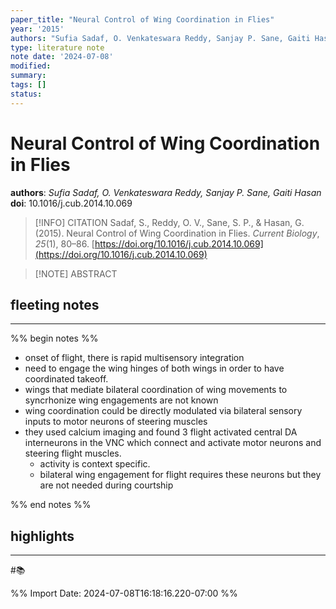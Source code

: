 ```yaml
---
paper_title: "Neural Control of Wing Coordination in Flies"
year: '2015'
authors: "Sufia Sadaf, O. Venkateswara Reddy, Sanjay P. Sane, Gaiti Hasan"
type: literature note
note date: '2024-07-08'
modified: 
summary: 
tags: []
status:
---
```

# Neural Control of Wing Coordination in Flies
**authors**: *Sufia Sadaf, O. Venkateswara Reddy, Sanjay P. Sane, Gaiti Hasan*
**doi**: 10.1016/j.cub.2014.10.069

> [!INFO] CITATION
> Sadaf, S., Reddy, O. V., Sane, S. P., & Hasan, G. (2015). Neural Control of Wing Coordination in Flies. _Current Biology_, _25_(1), 80–86. [https://doi.org/10.1016/j.cub.2014.10.069](https://doi.org/10.1016/j.cub.2014.10.069)

> [!NOTE] ABSTRACT
> 
> 

## fleeting notes
---
%% begin notes %% 
- onset of flight, there is rapid multisensory integration
- need to engage the wing hinges of both wings in order to have coordinated takeoff. 
- wings that mediate bilateral coordination of wing movements to syncrhonize wing engagements are not known
- wing coordination could be directly modulated via bilateral sensory inputs to motor neurons of steering muscles
- they used calcium imaging and found 3 flight activated central DA interneurons in the VNC which connect and activate motor neurons and steering flight muscles. 
	- activity is context specific. 
	- bilateral wing engagement for flight requires these neurons but they are not needed during courtship

%% end notes %% 
## highlights
---
#📚 

%% Import Date: 2024-07-08T16:18:16.220-07:00 %%
